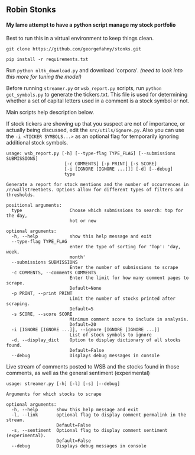## Robin Stonks
#### My lame attempt to have a python script manage my stock portfolio

Best to run this in a virtual environment to keep things clean.

`git clone https://github.com/georgefahmy/stonks.git`

`pip install -r requirements.txt`

Run `python nltk_download.py` and download 'corpora'.
_(need to look into this more for tuning the model)_

Before running `streamer.py` or `wsb_report.py` scripts, run `python get_symbols.py` to generate the tickers.txt. This file
is used for determining whether a set of capital letters used in a comment is a stock symbol or not.

Main scripts help description below.

If stock tickers are showing up that you suspect are not of importance, or actually being
discussed, edit the `src/utils/ignore.py`. Also you can use the `-i <TICKER SYMBOLS...>` as an
optional flag for temporarily ignoring additional stock symbols.

```
usage: wsb_report.py [-h] [--type-flag TYPE_FLAG] [--submissions SUBMISSIONS]
                      [-c COMMENTS] [-p PRINT] [-s SCORE]
                      [-i [IGNORE [IGNORE ...]]] [-d] [--debug]
                      type

Generate a report for stock mentions and the number of occurrences in
/r/wallstreetbets. Options allow for different types of filters and
thresholds.

positional arguments:
  type                  Choose which submissions to search: top for the day,
                        hot or new

optional arguments:
  -h, --help            show this help message and exit
  --type-flag TYPE_FLAG
                        enter the type of sorting for 'Top': 'day, week,
                        month'
  --submissions SUBMISSIONS
                        Enter the number of submissions to scrape
  -c COMMENTS, --comments COMMENTS
                        Enter the limit for how many comment pages to scrape.
                        Default=None
  -p PRINT, --print PRINT
                        Limit the number of stocks printed after scraping.
                        Default=5
  -s SCORE, --score SCORE
                        Minimum comment score to include in analysis.
                        Default=20
  -i [IGNORE [IGNORE ...]], --ignore [IGNORE [IGNORE ...]]
                        List of stock symbols to ignore
  -d, --display_dict    Option to display dictionary of all stocks found.
                        Default=False
  --debug               Displays debug messages in console
```


Live stream of comments posted to WSB and the stocks found in those comments, as well as the general sentiment (experimental)
```
usage: streamer.py [-h] [-l] [-s] [--debug]

Arguments for which stocks to scrape

optional arguments:
  -h, --help       show this help message and exit
  -l, --link       optional flag to display comment permalink in the stream.
                   Default=False
  -s, --sentiment  Optional flag to display comment sentiment (experimental).
                   Default=False
  --debug          Displays debug messages in console
```
